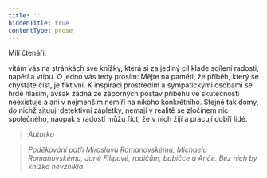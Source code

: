 ```yaml
---
title: ''
hiddenTitle: true
contentType: prose
---
```


<section>

Milí čtenáři,

vítám vás na stránkách své knížky, která si za jediný cíl klade sdílení radosti, napětí a vtipu. O jedno vás tedy prosím: Mějte na paměti, že příběh, který se chystáte číst, je fiktivní. K inspiraci prostředím a sympatickými osobami se hrdě hlásím, avšak žádná ze záporných postav příběhu ve skutečnosti neexistuje a ani v nejmenším nemíří na nikoho konkrétního. Stejně tak domy, do nichž situuji detektivní zápletky, nemají v realitě se zločinem nic společného, naopak s radostí můžu říct, že v nich žijí a pracují dobří lidé.

> _Autorka_

> _Poděkování patří Miroslavu Romanovskému, Michaelu Romanovskému, Janě Filipové, rodičům, babičce a Anče. Bez nich by knížka nevznikla._

</section>
